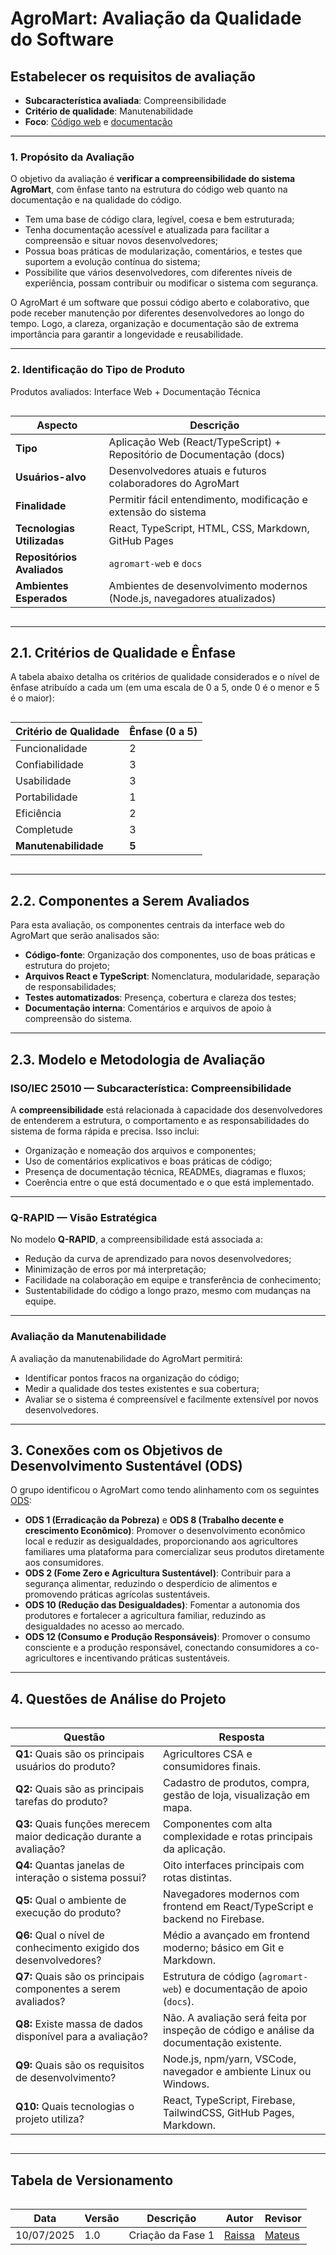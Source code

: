 # AgroMart: Avaliação da Qualidade do Software 

## Estabelecer os requisitos de avaliação

- **Subcaracterística avaliada**: Compreensibilidade  
- **Critério de qualidade**: Manutenabilidade  
- **Foco**: [Código web](https://github.com/AgroMart/agromart-web) e [documentação](https://github.com/AgroMart/docs)

---

### 1. Propósito da Avaliação

O objetivo da avaliação é **verificar a compreensibilidade do sistema AgroMart**, com ênfase tanto na estrutura do código web quanto na documentação e na qualidade do código.

- Tem uma base de código clara, legível, coesa e bem estruturada;
- Tenha documentação acessível e atualizada para facilitar a compreensão e situar novos desenvolvedores;
- Possua boas práticas de modularização, comentários, e testes que suportem a evolução contínua do sistema;
- Possibilite que vários desenvolvedores, com diferentes níveis de experiência, possam contribuir ou modificar o sistema com segurança.

O AgroMart é um software que possui código aberto e colaborativo, que pode receber manutenção por diferentes desenvolvedores ao longo do tempo. Logo, a clareza, organização e documentação são de extrema importância para garantir a longevidade e reusabilidade.

---

### 2. Identificação do Tipo de Produto

Produtos avaliados: Interface Web + Documentação Técnica

<div style="overflow-x:auto">

<table>
  <thead>
    <tr>
      <th>Aspecto</th>
      <th>Descrição</th>
    </tr>
  </thead>
  <tbody>
    <tr><td><strong>Tipo</strong></td><td>Aplicação Web (React/TypeScript) + Repositório de Documentação (docs)</td></tr>
    <tr><td><strong>Usuários-alvo</strong></td><td>Desenvolvedores atuais e futuros colaboradores do AgroMart</td></tr>
    <tr><td><strong>Finalidade</strong></td><td>Permitir fácil entendimento, modificação e extensão do sistema</td></tr>
    <tr><td><strong>Tecnologias Utilizadas</strong></td><td>React, TypeScript, HTML, CSS, Markdown, GitHub Pages</td></tr>
    <tr><td><strong>Repositórios Avaliados</strong></td><td><code>agromart-web</code> e <code>docs</code></td></tr>
    <tr><td><strong>Ambientes Esperados</strong></td><td>Ambientes de desenvolvimento modernos (Node.js, navegadores atualizados)</td></tr>
  </tbody>
</table>

</div>

---

## 2.1. Critérios de Qualidade e Ênfase

A tabela abaixo detalha os critérios de qualidade considerados e o nível de ênfase atribuído a cada um (em uma escala de 0 a 5, onde 0 é o menor e 5 é o maior):

<div style="overflow-x:auto">

<table>
  <thead>
    <tr>
      <th>Critério de Qualidade</th>
      <th>Ênfase (0 a 5)</th>
    </tr>
  </thead>
  <tbody>
    <tr><td>Funcionalidade</td><td>2</td></tr>
    <tr><td>Confiabilidade</td><td>3</td></tr>
    <tr><td>Usabilidade</td><td>3</td></tr>
    <tr><td>Portabilidade</td><td>1</td></tr>
    <tr><td>Eficiência</td><td>2</td></tr>
    <tr><td>Completude</td><td>3</td></tr>
    <tr><td><strong>Manutenabilidade</strong></td><td><strong>5</strong></td></tr>
  </tbody>
</table>

</div>

---

## 2.2. Componentes a Serem Avaliados

Para esta avaliação, os componentes centrais da interface web do AgroMart que serão analisados são:

- **Código-fonte**: Organização dos componentes, uso de boas práticas e estrutura do projeto;
- **Arquivos React e TypeScript**: Nomenclatura, modularidade, separação de responsabilidades;
- **Testes automatizados**: Presença, cobertura e clareza dos testes;
- **Documentação interna**: Comentários e arquivos de apoio à compreensão do sistema.

---

## 2.3. Modelo e Metodologia de Avaliação

### ISO/IEC 25010 — Subcaracterística: Compreensibilidade

A **compreensibilidade** está relacionada à capacidade dos desenvolvedores de entenderem a estrutura, o comportamento e as responsabilidades do sistema de forma rápida e precisa. Isso inclui:

- Organização e nomeação dos arquivos e componentes;
- Uso de comentários explicativos e boas práticas de código;
- Presença de documentação técnica, READMEs, diagramas e fluxos;
- Coerência entre o que está documentado e o que está implementado.

---

### Q-RAPID — Visão Estratégica

No modelo **Q-RAPID**, a compreensibilidade está associada a:

- Redução da curva de aprendizado para novos desenvolvedores;
- Minimização de erros por má interpretação;
- Facilidade na colaboração em equipe e transferência de conhecimento;
- Sustentabilidade do código a longo prazo, mesmo com mudanças na equipe.

---

### Avaliação da Manutenabilidade

A avaliação da manutenabilidade do AgroMart permitirá:

- Identificar pontos fracos na organização do código;
- Medir a qualidade dos testes existentes e sua cobertura;
- Avaliar se o sistema é compreensível e facilmente extensível por novos desenvolvedores.

---

## 3. Conexões com os Objetivos de Desenvolvimento Sustentável (ODS)

O grupo identificou o AgroMart como tendo alinhamento com os seguintes [ODS](https://brasil.un.org/pt-br/sdgs):

- **ODS 1 (Erradicação da Pobreza)** e **ODS 8 (Trabalho decente e crescimento Econômico)**: Promover o desenvolvimento econômico local e reduzir as desigualdades, proporcionando aos agricultores familiares uma plataforma para comercializar seus produtos diretamente aos consumidores.
- **ODS 2 (Fome Zero e Agricultura Sustentável)**: Contribuir para a segurança alimentar, reduzindo o desperdício de alimentos e promovendo práticas agrícolas sustentáveis.
- **ODS 10 (Redução das Desigualdades)**: Fomentar a autonomia dos produtores e fortalecer a agricultura familiar, reduzindo as desigualdades no acesso ao mercado.
- **ODS 12 (Consumo e Produção Responsáveis)**: Promover o consumo consciente e a produção responsável, conectando consumidores a co-agricultores e incentivando práticas sustentáveis.

---

## 4. Questões de Análise do Projeto

<div style="overflow-x:auto">

<table>
  <thead>
    <tr>
      <th>Questão</th>
      <th>Resposta</th>
    </tr>
  </thead>
  <tbody>
    <tr><td><strong>Q1:</strong> Quais são os principais usuários do produto?</td><td>Agricultores CSA e consumidores finais.</td></tr>
    <tr><td><strong>Q2:</strong> Quais são as principais tarefas do produto?</td><td>Cadastro de produtos, compra, gestão de loja, visualização em mapa.</td></tr>
    <tr><td><strong>Q3:</strong> Quais funções merecem maior dedicação durante a avaliação?</td><td>Componentes com alta complexidade e rotas principais da aplicação.</td></tr>
    <tr><td><strong>Q4:</strong> Quantas janelas de interação o sistema possui?</td><td>Oito interfaces principais com rotas distintas.</td></tr>
    <tr><td><strong>Q5:</strong> Qual o ambiente de execução do produto?</td><td>Navegadores modernos com frontend em React/TypeScript e backend no Firebase.</td></tr>
    <tr><td><strong>Q6:</strong> Qual o nível de conhecimento exigido dos desenvolvedores?</td><td>Médio a avançado em frontend moderno; básico em Git e Markdown.</td></tr>
    <tr><td><strong>Q7:</strong> Quais são os principais componentes a serem avaliados?</td><td>Estrutura de código (<code>agromart-web</code>) e documentação de apoio (<code>docs</code>).</td></tr>
    <tr><td><strong>Q8:</strong> Existe massa de dados disponível para a avaliação?</td><td>Não. A avaliação será feita por inspeção de código e análise da documentação existente.</td></tr>
    <tr><td><strong>Q9:</strong> Quais são os requisitos de desenvolvimento?</td><td>Node.js, npm/yarn, VSCode, navegador e ambiente Linux ou Windows.</td></tr>
    <tr><td><strong>Q10:</strong> Quais tecnologias o projeto utiliza?</td><td>React, TypeScript, Firebase, TailwindCSS, GitHub Pages, Markdown.</td></tr>
  </tbody>
</table>

</div>

---

## Tabela de Versionamento

<div style="overflow-x:auto">

<table>
  <thead>
    <tr>
      <th>Data</th>
      <th>Versão</th>
      <th>Descrição</th>
      <th>Autor</th>
      <th>Revisor</th>
    </tr>
  </thead>
  <tbody>
    <tr>
      <td>10/07/2025</td>
      <td>1.0</td>
      <td>Criação da Fase 1</td>
      <td><a href="https://github.com/RaissaAndradeS">Raissa</a></td>
      <td><a href="https://github.com/MVConsorte">Mateus</a></td>
    </tr>
  </tbody>
</table>

</div>
